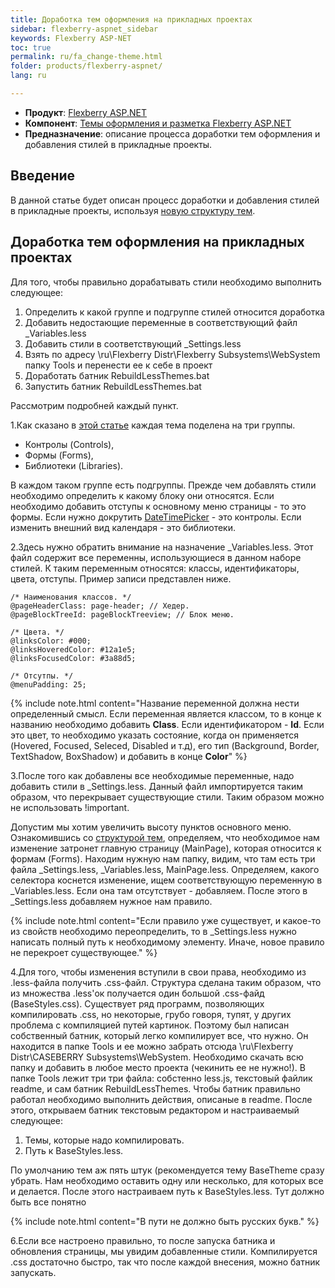 ```yaml
---
title: Доработка тем оформления на прикладных проектах
sidebar: flexberry-aspnet_sidebar
keywords: Flexberry ASP-NET
toc: true
permalink: ru/fa_change-theme.html
folder: products/flexberry-aspnet/
lang: ru

---
```


* **Продукт**: [Flexberry ASP.NET](fa_flexberry-asp-net.html)
* **Компонент**: [Темы оформления и разметка Flexberry ASP.NET](fa_flexberry-asp-net-themes.html)
* **Предназначение**: описание процесса доработки тем оформления и добавления стилей в прикладные проекты.

## Введение
В данной статье будет описан процесс доработки и добавления стилей в прикладные проекты, используя [новую структуру тем](fa_theme-structure.html).

## Доработка тем оформления на прикладных проектах
Для того, чтобы правильно дорабатывать стили необходимо выполнить следующее:

1. Определить к какой группе и подгруппе стилей относится доработка
2. Добавить недостающие переменные в соответствующий файл _Variables.less
3. Добавить стили в соответствующий _Settings.less
4. Взять по адресу \\ru\Flexberry Distr\Flexberry Subsystems\WebSystem папку Tools и перенести ее к себе в проект
5. Доработать батник RebuildLessThemes.bat
6. Запустить батник RebuildLessThemes.bat

Рассмотрим подробней каждый пункт.

1.Как сказано в [этой статье](fa_theme-structure.html) каждая тема поделена на три группы.

* Контролы (Controls), 
* Формы (Forms), 
* Библиотеки (Libraries). 

В каждом таком группе есть подгруппы. Прежде чем добавлять стили необходимо определить к какому блоку они относятся. Если необходимо добавить отступы к основному меню страницы - то это формы. Если нужно докрутить [DateTimePicker](fw_date-time-picker.html) - это контролы. Если изменить внешний вид календаря - это библиотеки.

2.Здесь нужно обратить внимание на назначение _Variables.less. Этот файл содержит все переменны, использующиеся в данном наборе стилей. К таким переменным относятся: классы, идентификаторы, цвета, отступы. Пример записи представлен ниже.

```less
/* Наименования классов. */
@pageHeaderClass: page-header; // Хедер.
@pageBlockTreeId: pageBlockTreeview; // Блок меню.

/* Цвета. */
@linksColor: #000;
@linksHoveredColor: #12a1e5;
@linksFocusedColor: #3a88d5;

/* Отсутпы. */
@menuPadding: 25;
```

{% include note.html content="Название переменной должна нести определенный смысл. Если переменная является классом, то в конце к названию необходимо добавить **Class**. Если идентификатором - **Id**. Если это цвет, то необходимо указать состояние, когда он применяется (Hovered, Focused, Seleced, Disabled и т.д), его тип (Background, Border, TextShadow, BoxShadow) и добавить в конце **Color**" %}

3.После того как добавлены все необходимые переменные, надо добавить стили в _Settings.less. Данный файл импортируется таким образом, что перекрывает существующие стили. Таким образом можно не использовать !important.

Допустим мы хотим увеличить высоту пунктов основного меню. Ознакомившись со [структурой тем](fa_theme-structure.html), определяем, что необходимое нам изменение затронет главную страницу (MainPage), которая относится к формам (Forms). Находим нужную нам папку, видим, что там есть три файла _Settings.less, _Variables.less, MainPage.less. Определяем, какого селектора коснется изменение, ищем соответствующую переменную в _Variables.less. Если она там отсутствует - добавляем. После этого в _Settings.less добавляем нужное нам правило.

{% include note.html content="Если правило уже существует, и какое-то из свойств необходимо переопределить, то в _Settings.less нужно написать полный путь к необходимому элементу. Иначе, новое правило не перекроет существующее." %}

4.Для того, чтобы изменения вступили в свои права, необходимо из .less-файла получить .css-файл. Структура сделана таким образом, что из множества .less'ок получается один большой .css-файд (BaseStyles.css). Существует ряд программ, позволяющих компилировать .css, но некоторые, грубо говоря, тупят, у других проблема с компиляцией путей картинок. Поэтому был написан собственный батник, который легко компилирует все, что нужно. Он находится в папке Tools и ее можно забрать отсюда \\ru\Flexberry Distr\CASEBERRY Subsystems\WebSystem. Необходимо скачать всю папку и добавить в любое место проекта (чекинить ее не нужно!). В папке Tools лежит три три файла: собстенно less.js, текстовый файлик readme, и сам батник RebuildLessThemes. Чтобы батник правильно работал необходимо выполнить действия, описаные в readme. После этого, открываем батник текстовым редактором и настраиваемый следующее:

1. Темы, которые надо компилировать.
2. Путь к BaseStyles.less.

По умолчанию тем аж пять штук (рекомендуется тему BaseTheme сразу убрать. Нам необходимо оставить одну или несколько, для которых все и делается. После этого настраиваем путь к BaseStyles.less. Тут должно быть все понятно

{% include note.html content="В пути не должно быть русских букв." %}

6.Если все настроено правильно, то после запуска батника и обновления страницы, мы увидим добавленные стили. Компилируется .css достаточно быстро, так что после каждой внесения, можно батник запускать.
